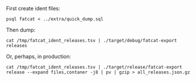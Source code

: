 
First create ident files:

    psql fatcat < ../extra/quick_dump.sql

Then dump:

    cat /tmp/fatcat_ident_releases.tsv | ./target/debug/fatcat-export releases

Or, perhaps, in production:

    cat /tmp/fatcat_ident_releases.tsv | ./target/release/fatcat-export release --expand files,contaner -j8 | pv | gzip > all_releases.json.gz

